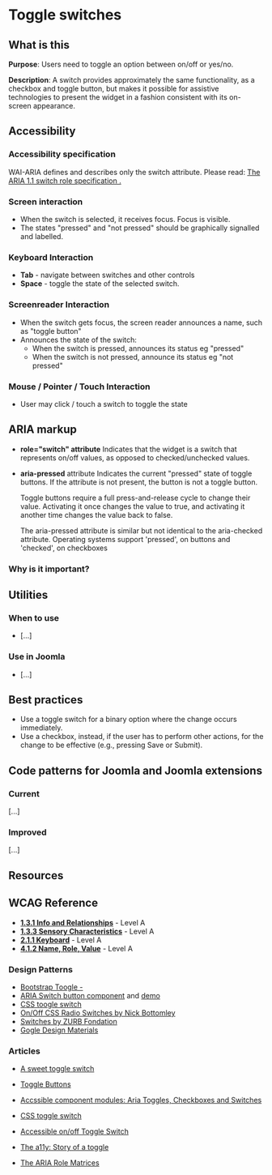 # Toggle switches
## What is this

**Purpose**: Users need to toggle an option between on/off or yes/no.

**Description**: A switch provides approximately the same functionality, as a checkbox and toggle button, but makes it possible for assistive technologies to present the widget in a fashion consistent with its on-screen appearance.

## Accessibility
### Accessibility specification
WAI-ARIA defines and describes only the switch attribute. Please read: [The ARIA 1.1 switch role specification . ][6]

### Screen interaction
* When the switch is selected, it receives focus. Focus is visible.
* The states "pressed" and "not pressed" should be graphically signalled and labelled.

### Keyboard Interaction
* **Tab** - navigate between switches and other controls
* **Space** - toggle the state of the selected switch.

### Screenreader Interaction
* When the switch gets focus, the screen reader announces a name, such as "toggle button"
* Announces the state of the switch:
  * When the switch is pressed, announces its status eg "pressed"
  * When the switch is not pressed, announce its status eg "not pressed"

### Mouse / Pointer / Touch Interaction
* User may click / touch a switch to toggle the state

## ARIA markup
* **role="switch" attribute**
   Indicates that the widget is a switch that represents on/off values, as opposed to checked/unchecked values.
*  **aria-pressed** attribute
   Indicates the current "pressed" state of toggle buttons. If the attribute is not present, the button is not a toggle button.
   
   Toggle buttons require a full press-and-release cycle to change their value. Activating it once changes the value to true, and activating it another time changes the value back to false.

   The aria-pressed attribute is similar but not identical to the aria-checked attribute. Operating systems support 'pressed', on buttons and 'checked', on checkboxes

### Why is it important?

## Utilities

### When to use
 - [...]

### Use in Joomla
 - [...]

## Best practices
* Use a toggle switch for a binary option where the change occurs immediately.
* Use a checkbox, instead, if the user has to perform other actions, for the change to be effective (e.g., pressing Save or Submit).

## Code patterns for Joomla and Joomla extensions

### Current
[...]

### Improved
[...]

## Resources
## WCAG Reference
* **[1.3.1 Info and Relationships](https://www.w3.org/WAI/WCAG20/quickref/#content-structure-separation-programmatic)** - Level A
* **[1.3.3 Sensory Characteristics](https://www.w3.org/WAI/WCAG20/quickref/#content-structure-separation-understanding)** - Level A 
* **[2.1.1 Keyboard](https://www.w3.org/WAI/WCAG20/quickref/#keyboard-operation-keyboard-operable)** - Level A
* **[4.1.2 Name, Role, Value](https://www.w3.org/WAI/WCAG20/quickref/#ensure-compat-rsv)** - Level A

### Design Patterns
* [Bootstrap Toogle -][1]
* [ARIA Switch button component][2] and [demo][14]
* [CSS toogle switch][3]
* [On/Off CSS Radio Switches by Nick Bottomley][15]
* [Switches by ZURB Fondation][4]
* [Gogle Design Materials][5]

### Articles
* [A sweet toggle switch][7]
* [Toggle Buttons][8]
* [Accssible component modules: Aria Toggles, Checkboxes and Switches][9]
* [CSS toggle switch][13]
* [Accessible on/off Toggle Switch][10]
* [The a11y: Story of a toggle][11]
* [The ARIA Role Matrices][12]

  [1]: http://www.bootstraptoggle.com/
  [2]: https://github.com/scottaohara/aria-switch-button
  [3]: https://ghinda.net/css-toggle-switch/
  [4]: http://foundation.zurb.com/sites/docs/v/5.5.3/components/switch.html
  [5]: https://material.io/guidelines/components/selection-controls.html
  [6]: https://www.w3.org/TR/wai-aria-1.1/#switch
  [7]: https://www.paypal-engineering.com/2014/01/15/a-sweet-toggle-switch/
  [8]: https://inclusive-components.design/toggle-button/
  [9]: http://whatsock.com/tsg/
  [10]: https://codepen.io/LFeh/pen/DIdKj
  [11]: https://yoast.com/dev-blog/a11y-monthly-story-toggle/
  [12]: http://whatsock.com/training/matrices/
  [13]: https://ghinda.net/css-toggle-switch/
  [14]: https://scottaohara.github.io/aria-switch-button/
  [15]: https://codepen.io/nickbottomley/pen/uhfmn
